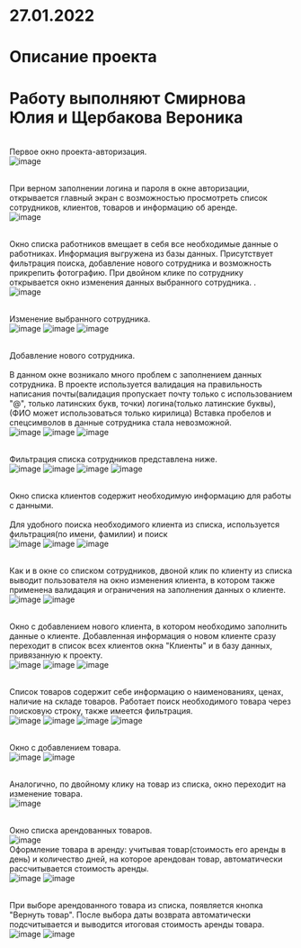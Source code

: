 # 27.01.2022
<h1>Описание проекта </h1>
<h1>  Работу выполняют Смирнова Юлия и Щербакова Вероника </h1>

<br> Первое окно проекта-авторизация. <br>
![image](https://user-images.githubusercontent.com/98512778/155681590-851205ef-c366-4258-b507-4578417bfe60.png)

<br> При верном заполнении логина и пароля в окне авторизации, открывается главный экран с возможностью просмотреть список сотрудников, клиентов, товаров и информацию об аренде. <br>
![image](https://user-images.githubusercontent.com/98512778/155682018-06bb0689-0f85-446f-b822-0bc5dfb1edd8.png)

<br> Окно списка работников вмещает в себя все необходимые данные о работниках. Информация выгружена из базы данных. Присутствует фильтрация поиска, добавление нового сотрудника и возможность прикрепить фотографию. При двойном клике по сотруднику открывается окно изменения данных выбранного сотрудника. .<br> 
![image](https://user-images.githubusercontent.com/98512778/171837762-aafe760a-b3b9-4f54-abd3-1e38823c6f9b.png)

<br>Изменение выбранного сотрудника.<br>
![image](https://user-images.githubusercontent.com/98512778/171837985-241aa297-523f-485c-b8b5-6c5b087df6f2.png)
![image](https://user-images.githubusercontent.com/98512778/171838187-be8c7fc0-1019-476e-99ee-05625cc81055.png)
![image](https://user-images.githubusercontent.com/98512778/171838237-1be5296f-f94b-4eec-82cd-07ee7585326f.png)


<br>Добавление нового сотрудника.<br>
<br>В данном окне возникало много проблем с заполнением данных сотрудника. В проекте используется валидация на правильность написания почты(валидация пропускает почту только с использованием "@", только латинских букв, точки) логина(только латинские буквы), (ФИО может использоваться только кирилица) Вставка пробелов и спецсимволов в данные сотрудника стала невозможной.<br>
![image](https://user-images.githubusercontent.com/98512778/155687037-6591a6ee-f123-4f76-857c-40273ff13ece.png)
![image](https://user-images.githubusercontent.com/98512778/171839014-f48ba91c-68a0-4195-bb1b-0f9408c0d47d.png)
![image](https://user-images.githubusercontent.com/98512778/171839066-a5222772-653b-42ab-8668-f22108eaea9b.png)


 <br>Фильтрация списка сотрудников представлена ниже.<br>
![image](https://user-images.githubusercontent.com/98512778/155690269-fae4ce1f-768e-466f-8011-86fc7d8bd41d.png)
![image](https://user-images.githubusercontent.com/98512778/155690301-8c7065a2-6615-4acb-a50d-6ccab6f28d43.png)
![image](https://user-images.githubusercontent.com/98512778/155690322-31bf90f5-135f-48be-a0f7-f1ab163e4675.png)
![image](https://user-images.githubusercontent.com/98512778/155690531-f6cb7ba6-affc-41b1-856e-fbf67b8722d3.png)

<br>Окно списка клиентов содержит необходимую информацию для работы с данными.<br>
<br>Для удобного поиска необходимого клиента из списка, используется фильтрация(по имени, фамилии) и поиск <br>
![image](https://user-images.githubusercontent.com/98512778/171839821-95ed97a7-caac-4b31-b81f-3d09ca7b1106.png)
![image](https://user-images.githubusercontent.com/98512778/171840089-2a6189e7-9634-42ae-9e36-3fde5db26e6f.png)
![image](https://user-images.githubusercontent.com/98512778/171840155-047c4810-889f-4072-9aee-18fc980e5b78.png)

<br>Как и в окне со списком сотрудников, двоной клик по клиенту из списка выводит пользователя на окно изменения клиента, в котором также применена валидация и ограничения на заполнения данных о клиенте.<br>
![image](https://user-images.githubusercontent.com/98512778/155682782-8134b680-d8b4-4b13-8640-1a8a1d4856b5.png)
![image](https://user-images.githubusercontent.com/98512778/171839568-b1513f0e-df65-4dda-b6de-2b68c54091df.png)

<br> Окно с добавлением нового клиента, в котором необходимо заполнить данные о клиенте. Добавленная информация о новом клиенте сразу переходит в список всех клиентов окна "Клиенты" и в базу данных, привязанную к проекту.<br>
![image](https://user-images.githubusercontent.com/98512778/160103224-81e3aad3-e714-4c14-8c43-a56132475e51.png)
![image](https://user-images.githubusercontent.com/98512778/171842167-e10e8228-6118-4dc8-8531-4373d2c75054.png)
![image](https://user-images.githubusercontent.com/98512778/171842356-2f4b5fec-3734-46c3-9818-abd97beb453e.png)

<br>Список товаров содержит себе информацию о наименованиях, ценах, наличие на складе товаров. Работает поиск необходимого товара через поисковую строку, также имеется фильтрация.<br>
![image](https://user-images.githubusercontent.com/98512778/155682971-fc2c0b8f-4025-4b9d-ac13-159973df3d09.png)
![image](https://user-images.githubusercontent.com/98512778/171841040-067b037c-8f56-4d83-b32d-a00bfe322b2b.png)
![image](https://user-images.githubusercontent.com/98512778/171841097-31a55dc3-9e30-4b79-83ec-7c09b4135ad1.png)
![image](https://user-images.githubusercontent.com/98512778/171841165-bd388aa5-757b-4b2e-8b6b-8c53d3627dfe.png)

<br>Окно с добавлением товара. <br>
![image](https://user-images.githubusercontent.com/98512778/160104757-89fb0528-3ade-4e61-a515-e70c6fcd9a16.png)
![image](https://user-images.githubusercontent.com/98512778/171843575-47ec4d1f-6334-4f14-ab17-5167527d5cad.png)

<br>Аналогично, по двойному клику на товар из списка, окно переходит на изменение товара.<br>
![image](https://user-images.githubusercontent.com/98512778/171841499-22d82eda-dc6e-4437-914b-be83faf1d8d4.png)

<br>Окно списка арендованных товаров.<br>
![image](https://user-images.githubusercontent.com/98512778/171842457-acf4ea42-8eb7-480a-a404-126cf32e943f.png)
<br>Оформление товара в аренду: учитывая товар(стоимость его аренды в день) и количество дней, на которое арендован товар, автоматически рассчитывается стоимость аренды.<br>
![image](https://user-images.githubusercontent.com/98512778/171842559-1441a3aa-c001-4abb-b193-0a645ee5e85a.png)
![image](https://user-images.githubusercontent.com/98512778/171843222-1094785c-742a-4661-8843-0ff42d3924ac.png)

<br>При выборе арендованного товара из списка, появляется кнопка "Вернуть товар". После выбора даты возврата автоматически подсчитывается и выводится итоговая стоимость аренды товара.<br>
![image](https://user-images.githubusercontent.com/98512778/171843869-ee3ac885-7659-4226-828d-418f4a853956.png)
![image](https://user-images.githubusercontent.com/98512778/171844382-d8978202-2b44-4f83-afe9-c9635d910497.png)


